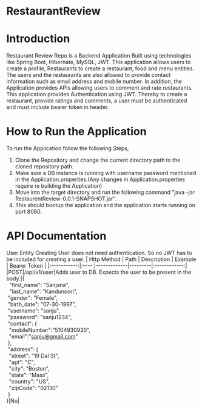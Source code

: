 # RestaurantReview

# Introduction
Restaurant Review Repo is a Backend Application Built using technologies like Spring Boot, Hibernate, MySQL, JWT. This application allows users to create a profile, Restaurants to create a restaurant, food and menu entities. The users and the restaurants are also allowed to provide contact information such as email address and mobile number. In addition, the Application provides APIs allowing users to comment and rate restaurants. This application provides Authentication using JWT. Thereby to create a restaurant, provide ratings and comments, a user must be authenticated and must include bearer token in header.

# How to Run the Application
To run the Application follow the following Steps,
1. Clone the Repository and change the current directory path to the cloned repository path.
2. Make sure a DB instance is running with username password mentioned in the Application.properties.(Any changes in Application.properties require re building the Application)
3. Move into the target directory and run the following command "java -jar RestaurentReview-0.0.1-SNAPSHOT.jar".
4. This should bootup the application and the application starts running on port 8080.

# API Documentation
User Entity
Creating User does not need authentication. So no JWT has to be included for creating a user.
| Http Method | Path | Description | Example | Bearer Token |
|:-----------:|:----:|-------------|---------|:------------:|
|POST|/api/v1/user|Adds user to DB. Expects the user to be present in the body.|{<br/>&nbsp; "first_name": "Sanjana",<br/>&nbsp; "last_name": "Kandunoori",<br/>&nbsp;"gender": "Female",<br/>&nbsp;"birth_date": "07-30-1997",<br/>&nbsp;"username": "sanju",<br/>&nbsp;"password": "sanju1234",<br/>&nbsp;"contact": {<br/>&ensp;"mobileNumber":"5104930930",<br/>&ensp;"email":"sanju@gmail.com"<br/>&nbsp;},<br/>&nbsp;"address": {<br/>&ensp;"street": "19 Dal St",<br/>&ensp;"apt": "C",<br/>&ensp;"city": "Boston",<br/>&ensp;"state": "Mass",<br/>&ensp;"country": "US",<br/>&ensp;"zipCode": "02130"<br/>&nbsp;}<br/>}|No|


